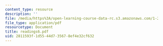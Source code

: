 ```yaml
---
content_type: resource
description: ''
file: /media/https%3A/open-learning-course-data-rc.s3.amazonaws.com/1-224j-carrier-systems-fall-2003/2811593f1d5544d735678ef4e32cf632_readings6.pdf
file_type: application/pdf
resourcetype: Document
title: readings6.pdf
uid: 2811593f-1d55-44d7-3567-8ef4e32cf632
---
```

